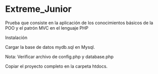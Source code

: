 # Extreme_Junior
Prueba que consiste en la aplicación de los conocimientos básicos de la POO y el patrón MVC en el lenguaje PHP

Instalación

Cargar la base de datos mydb.sql en Mysql.

Nota: Verificar archivo de config.php y database.php

Copiar el proyecto completo en la carpeta htdocs.
